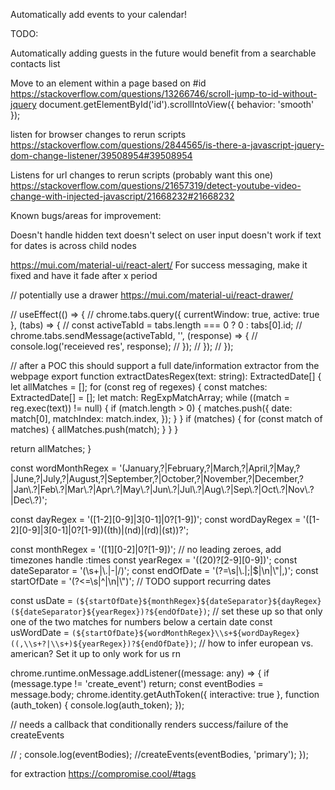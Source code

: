 Automatically add events to your calendar!

TODO:

Automatically adding guests in the future would benefit from a searchable contacts list

Move to an element within a page based on #id
https://stackoverflow.com/questions/13266746/scroll-jump-to-id-without-jquery
document.getElementById('id').scrollIntoView({
behavior: 'smooth'
});

listen for browser changes to rerun scripts
https://stackoverflow.com/questions/2844565/is-there-a-javascript-jquery-dom-change-listener/39508954#39508954

Listens for url changes to rerun scripts (probably want this one)
https://stackoverflow.com/questions/21657319/detect-youtube-video-change-with-injected-javascript/21668232#21668232

Known bugs/areas for improvement:

Doesn't handle hidden text
doesn't select on user input
doesn't work if text for dates is across child nodes

https://mui.com/material-ui/react-alert/
For success messaging, make it fixed and have it fade after x period

// potentially use a drawer https://mui.com/material-ui/react-drawer/

// useEffect(() => {
// chrome.tabs.query({ currentWindow: true, active: true }, (tabs) => {
// const activeTabId = tabs.length === 0 ? 0 : tabs[0].id;
// chrome.tabs.sendMessage(activeTabId, '', (response) => {
// console.log('receieved res', response);
// });
// });
// });

// after a POC this should support a full date/information extractor from the webpage
export function extractDatesRegex(text: string): ExtractedDate[] {
let allMatches = [];
for (const reg of regexes) {
const matches: ExtractedDate[] = [];
let match: RegExpMatchArray;
while ((match = reg.exec(text)) != null) {
if (match.length > 0) {
matches.push({
date: match[0],
matchIndex: match.index,
});
}
}
if (matches) {
for (const match of matches) {
allMatches.push(match);
}
}
}

return allMatches;
}

const wordMonthRegex =
'(January,?|February,?|March,?|April,?|May,?|June,?|July,?|August,?|September,?|October,?|November,?|December,?|Jan\\.?|Feb\\.?|Mar\\.?|Apr\\.?|May\\.?|Jun\\.?|Jul\\.?|Aug\\.?|Sep\\.?|Oct\\.?|Nov\\.?|Dec\\.?)';

const dayRegex = '([1-2][0-9]|3[0-1]|0?[1-9])';
const wordDayRegex = '([1-2][0-9]|3[0-1]|0?[1-9])((th)|(nd)|(rd)|(st))?';

const monthRegex = '([1][0-2]|0?[1-9])'; // no leading zeroes, add timezones handle :times
const yearRegex = '((20)?[2-9][0-9])';
const dateSeparator = '(\\s+|\\.|-|/)';
const endOfDate = '(?=\\s|\\.|;|$|\\n|\\"|,)';
const startOfDate = '(?<=\\s|^|\\n|\\")';
// TODO support recurring dates

const usDate = `(${startOfDate}${monthRegex}${dateSeparator}${dayRegex}(${dateSeparator}${yearRegex})?${endOfDate})`; // set these up so that only one of the two matches for numbers below a certain date
const usWordDate = `(${startOfDate}${wordMonthRegex}\\s+${wordDayRegex}((,\\s+?|\\s+)${yearRegex})?${endOfDate})`;
// how to infer european vs. american? Set it up to only work for us rn

chrome.runtime.onMessage.addListener((message: any) => {
if (message.type != 'create_event') return;
const eventBodies = message.body;
chrome.identity.getAuthToken({ interactive: true }, function (auth_token) {
console.log(auth_token);
});

// needs a callback that conditionally renders success/failure of the createEvents

// <Alert></Alert>;
console.log(eventBodies);
//createEvents(eventBodies, 'primary');
});


for extraction https://compromise.cool/#tags